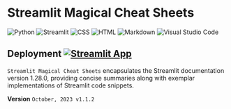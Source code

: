 # Streamlit Magical Cheat Sheets
![Python](https://img.shields.io/badge/python-3670A0?style=for-the-badge&logo=python&logoColor=ffdd54)
![Streamlit](https://img.shields.io/badge/Streamlit-FF4B4B.svg?style=for-the-badge&logo=Streamlit&logoColor=white)
![CSS](https://img.shields.io/badge/CSS3-1572B6.svg?style=for-the-badge&logo=CSS3&logoColor=white)
![HTML](https://img.shields.io/badge/HTML5-E34F26.svg?style=for-the-badge&logo=HTML5&logoColor=white)
![Markdown](https://img.shields.io/badge/markdown-%23000000.svg?style=for-the-badge&logo=markdown&logoColor=white)
![Visual Studio Code](https://img.shields.io/badge/Visual%20Studio%20Code-0078d7.svg?style=for-the-badge&logo=visual-studio-code&logoColor=white)
## Deployment  [![Streamlit App](https://static.streamlit.io/badges/streamlit_badge_black_white.svg)](https://st-cheat-sheet.streamlit.app/)


`Streamlit Magical Cheat Sheets` encapsulates the Streamlit documentation version 1.28.0, providing concise summaries along with exemplar implementations of Streamlit code snippets.

**Version** `October, 2023 v1.1.2` 





















































































































































